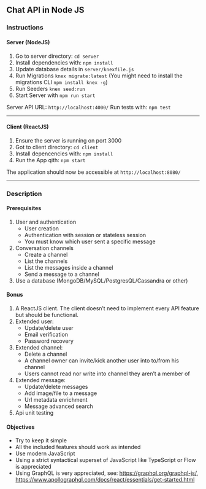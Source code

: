 ## Chat API in Node JS

### Instructions

#### Server (NodeJS)
1. Go to server directory: `cd server`
2. Install dependencies with: `npm install`
3. Update database details in `server/knexfile.js`
4. Run Migrations `knex migrate:latest` (You might need to install the migrations CLI `npm install knex -g`)
5. Run Seeders `knex seed:run`
6. Start Server with `npm run start`

Server API URL: `http://localhost:4000/`
Run tests with: `npm test`

---

#### Client (ReactJS)
1. Ensure the server is running on port 3000
2. Got to client directory: `cd client`
3. Install depencencies with: `npm install`
4. Run the App qith: `npm start`

The application should now be accessible at `http://localhost:8080/`

---

### Description

#### Prerequisites

1.  User and authentication
    *   User creation
    *   Authentication with session or stateless session
    *   You must know which user sent a specific message
2.  Conversation channels
    *   Create a channel
    *   List the channels
    *   List the messages inside a channel
    *   Send a message to a channel
3.  Use a database (MongoDB/MySQL/PostgresQL/Cassandra or other)

#### Bonus


1.  A ReactJS client. The client doesn’t need to implement every API feature but should be functional.
2.  Extended user:
    *   Update/delete user
    *   Email verification
    *   Password recovery
3.  Extended channel: 
    *   Delete a channel
    *   A channel owner can invite/kick another user into to/from his channel
    *   Users cannot read nor write into channel they aren’t a member of
3.  Extended message:
    *   Update/delete messages
    *   Add image/file to a message
    *   Url metadata enrichment 
    *   Message advanced search
4.  Api unit testing


#### Objectives

*   Try to keep it simple
*   All the included features should work as intended
*   Use modern JavaScript
*   Using a strict syntactical superset of JavaScript like TypeScript or Flow is appreciated
*   Using GraphQL is very appreciated, see: https://graphql.org/graphql-js/, https://www.apollographql.com/docs/react/essentials/get-started.html
